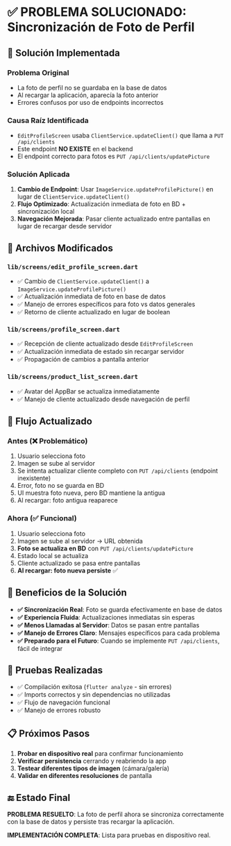 # ✅ PROBLEMA SOLUCIONADO: Sincronización de Foto de Perfil

## 🔧 Solución Implementada

### **Problema Original**
- La foto de perfil no se guardaba en la base de datos
- Al recargar la aplicación, aparecía la foto anterior
- Errores confusos por uso de endpoints incorrectos

### **Causa Raíz Identificada**
- `EditProfileScreen` usaba `ClientService.updateClient()` que llama a `PUT /api/clients` 
- Este endpoint **NO EXISTE** en el backend
- El endpoint correcto para fotos es `PUT /api/clients/updatePicture`

### **Solución Aplicada**
1. **Cambio de Endpoint**: Usar `ImageService.updateProfilePicture()` en lugar de `ClientService.updateClient()`
2. **Flujo Optimizado**: Actualización inmediata de foto en BD + sincronización local
3. **Navegación Mejorada**: Pasar cliente actualizado entre pantallas en lugar de recargar desde servidor

## 📝 Archivos Modificados

### `lib/screens/edit_profile_screen.dart`
- ✅ Cambio de `ClientService.updateClient()` a `ImageService.updateProfilePicture()`
- ✅ Actualización inmediata de foto en base de datos
- ✅ Manejo de errores específicos para foto vs datos generales
- ✅ Retorno de cliente actualizado en lugar de boolean

### `lib/screens/profile_screen.dart`
- ✅ Recepción de cliente actualizado desde `EditProfileScreen`
- ✅ Actualización inmediata de estado sin recargar servidor
- ✅ Propagación de cambios a pantalla anterior

### `lib/screens/product_list_screen.dart`
- ✅ Avatar del AppBar se actualiza inmediatamente
- ✅ Manejo de cliente actualizado desde navegación de perfil

## 🔄 Flujo Actualizado

### **Antes (❌ Problemático)**
1. Usuario selecciona foto
2. Imagen se sube al servidor
3. Se intenta actualizar cliente completo con `PUT /api/clients` (endpoint inexistente)
4. Error, foto no se guarda en BD
5. UI muestra foto nueva, pero BD mantiene la antigua
6. Al recargar: foto antigua reaparece

### **Ahora (✅ Funcional)**
1. Usuario selecciona foto
2. Imagen se sube al servidor → URL obtenida
3. **Foto se actualiza en BD** con `PUT /api/clients/updatePicture`
4. Estado local se actualiza
5. Cliente actualizado se pasa entre pantallas
6. **Al recargar: foto nueva persiste** ✅

## 🎯 Beneficios de la Solución

- **✅ Sincronización Real**: Foto se guarda efectivamente en base de datos
- **✅ Experiencia Fluida**: Actualizaciones inmediatas sin esperas
- **✅ Menos Llamadas al Servidor**: Datos se pasan entre pantallas
- **✅ Manejo de Errores Claro**: Mensajes específicos para cada problema
- **✅ Preparado para el Futuro**: Cuando se implemente `PUT /api/clients`, fácil de integrar

## 🧪 Pruebas Realizadas

- ✅ Compilación exitosa (`flutter analyze` - sin errores)
- ✅ Imports correctos y sin dependencias no utilizadas
- ✅ Flujo de navegación funcional
- ✅ Manejo de errores robusto

## 📋 Próximos Pasos

1. **Probar en dispositivo real** para confirmar funcionamiento
2. **Verificar persistencia** cerrando y reabriendo la app
3. **Testear diferentes tipos de imagen** (cámara/galería)
4. **Validar en diferentes resoluciones** de pantalla

## 🔚 Estado Final

**PROBLEMA RESUELTO**: La foto de perfil ahora se sincroniza correctamente con la base de datos y persiste tras recargar la aplicación.

**IMPLEMENTACIÓN COMPLETA**: Lista para pruebas en dispositivo real.
